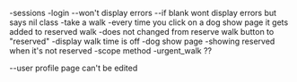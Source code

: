 -sessions -login
  --won't display errors
  --if blank wont display errors but says nil class
-take a walk
  -every time you click on a dog show page it gets added to reserved walk
  -does not changed from reserve walk button to "reserved"
  -display walk time is off
-dog show page
  -showing reserved when it's not reserved
-scope method
  -urgent_walk ??


--user profile page can't be edited 
